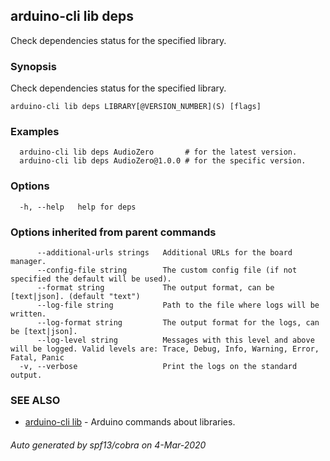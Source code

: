 ## arduino-cli lib deps

Check dependencies status for the specified library.

### Synopsis

Check dependencies status for the specified library.

```
arduino-cli lib deps LIBRARY[@VERSION_NUMBER](S) [flags]
```

### Examples

```
  arduino-cli lib deps AudioZero       # for the latest version.
  arduino-cli lib deps AudioZero@1.0.0 # for the specific version.
```

### Options

```
  -h, --help   help for deps
```

### Options inherited from parent commands

```
      --additional-urls strings   Additional URLs for the board manager.
      --config-file string        The custom config file (if not specified the default will be used).
      --format string             The output format, can be [text|json]. (default "text")
      --log-file string           Path to the file where logs will be written.
      --log-format string         The output format for the logs, can be [text|json].
      --log-level string          Messages with this level and above will be logged. Valid levels are: Trace, Debug, Info, Warning, Error, Fatal, Panic
  -v, --verbose                   Print the logs on the standard output.
```

### SEE ALSO

* [arduino-cli lib](arduino-cli_lib.md)	 - Arduino commands about libraries.

###### Auto generated by spf13/cobra on 4-Mar-2020
